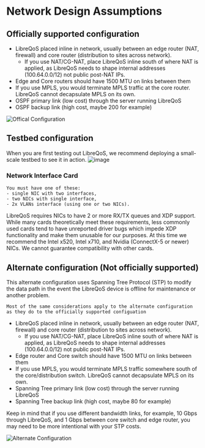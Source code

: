 # Network Design Assumptions

## Officially supported configuration

- LibreQoS placed inline in network, usually between an edge router (NAT, firewall) and core router (distribution to sites across network).
  - If you use NAT/CG-NAT, place LibreQoS inline south of where NAT is applied, as LibreQoS needs to shape internal addresses (100.64.0.0/12) not public post-NAT IPs.
- Edge and Core routers should have 1500 MTU on links between them
- If you use MPLS, you would terminate MPLS traffic at the core router. LibreQoS cannot decapsulate MPLS on its own.
- OSPF primary link (low cost) through the server running LibreQoS
- OSPF backup link (high cost, maybe 200 for example)

![Offical Configuration](https://raw.githubusercontent.com/LibreQoE/LibreQoS/main/docs/design.png)

## Testbed configuration
When you are first testing out LibreQoS, we recommend deploying a small-scale testbed to see it in action.
![image](https://github.com/user-attachments/assets/6174bd29-112d-4b00-bea8-41314983d37a)

### Network Interface Card

```{note}
You must have one of these:
- single NIC with two interfaces,
- two NICs with single interface,
- 2x VLANs interface (using one or two NICs).
```

LibreQoS requires NICs to have 2 or more RX/TX queues and XDP support. While many cards theoretically meet these requirements, less commonly used cards tend to have unreported driver bugs which impede XDP functionality and make them unusable for our purposes. At this time we recommend the Intel x520, Intel x710, and Nvidia (ConnectX-5 or newer) NICs. We cannot guarantee compatibility with other cards.

## Alternate configuration (Not officially supported)

This alternate configuration uses Spanning Tree Protocol (STP) to modify the data path in the event the LibreQoS device is offline for maintenance or another problem.

```{note}
Most of the same considerations apply to the alternate configuration as they do to the officially supported configuation
```

- LibreQoS placed inline in network, usually between an edge router (NAT, firewall) and core router (distribution to sites across network).
  - If you use NAT/CG-NAT, place LibreQoS inline south of where NAT is applied, as LibreQoS needs to shape internal addresses (100.64.0.0/12) not public post-NAT IPs.
- Edge router and Core switch should have 1500 MTU on links between them
- If you use MPLS, you would terminate MPLS traffic somewhere south of the core/distribution switch. LibreQoS cannot decapsulate MPLS on its own.
- Spanning Tree primary link (low cost) through the server running LibreQoS
- Spanning Tree backup link (high cost, maybe 80 for example)

Keep in mind that if you use different bandwidth links, for example, 10 Gbps through LibreQoS, and 1 Gbps between core switch and edge router, you may need to be more intentional with your STP costs.

![Alternate Configuration](../stp-diagram.png)
